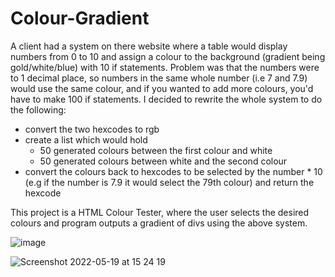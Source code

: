 # Colour-Gradient

A client had a system on there website where a table would display numbers from 0 to 10 and assign a colour to the background (gradient being gold/white/blue) with 10 if statements. Problem was that the numbers were to 1 decimal place, so numbers in the same whole number (i.e 7 and 7.9) would use the same colour, and if you wanted to add more colours, you'd have to make 100 if statements. I decided to rewrite the whole system to do the following:

- convert the two hexcodes to rgb 
- create a list which would hold
  - 50 generated colours between the first colour and white
  - 50 generated colours between white and the second colour
 - convert the colours back to hexcodes to be selected by the number * 10 (e.g if the number is 7.9 it would select the 79th colour) and return the hexcode

This project is a HTML Colour Tester, where the user selects the desired colours and program outputs a gradient of divs using the above system.

![image](https://user-images.githubusercontent.com/79047247/169323545-097c7284-ff51-4b73-b751-d1ba83fbdbb3.png)

![Screenshot 2022-05-19 at 15 24 19](https://user-images.githubusercontent.com/79047247/169318410-82b5263c-ad1e-44a0-8016-0a1a2cbfc80f.png)
